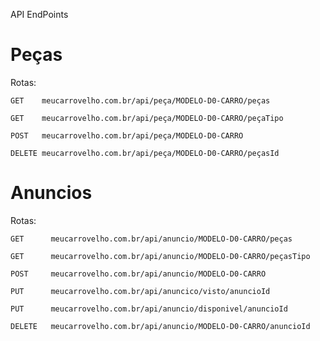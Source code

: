 API EndPoints

# Peças

Rotas:

`GET    meucarrovelho.com.br/api/peça/MODELO-D0-CARRO/peças`

`GET    meucarrovelho.com.br/api/peça/MODELO-D0-CARRO/peçaTipo`

`POST   meucarrovelho.com.br/api/peça/MODELO-D0-CARRO`

`DELETE meucarrovelho.com.br/api/peça/MODELO-D0-CARRO/peçasId`

# Anuncios

Rotas:

`GET      meucarrovelho.com.br/api/anuncio/MODELO-D0-CARRO/peças`

`GET      meucarrovelho.com.br/api/anuncio/MODELO-D0-CARRO/peçasTipo`

`POST     meucarrovelho.com.br/api/anuncio/MODELO-D0-CARRO`

`PUT      meucarrovelho.com.br/api/anuncico/visto/anuncioId`

`PUT      meucarrovelho.com.br/api/anuncio/disponivel/anuncioId`

`DELETE   meucarrovelho.com.br/api/anuncio/MODELO-D0-CARRO/anuncioId`
